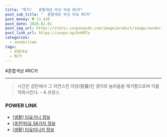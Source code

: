 ```yaml
--- 
title: "특가!   혼합색상 무선 타요 RC카" 
post_sub_title: "  혼합색상 무선 타요 RC카" 
post_money: ₩ 13,420 
post_date: 2020.02.01 
post_img_url: https://static.coupangcdn.com/image/product/image/vendoritem/2019/01/28/3032213499/3f32c779-888c-4dd7-b784-a5f539700833.jpg 
post_link_url: https://coupa.ng/bnM4Ta 
categories: 
  - vendoritem 
tags: 
  - 혼합색상 
  - RC카 
--- 
```

  #혼합색상 #RC카 
<hr> 

> 시간은 감탄에서 그 자연스런 자양(慈養)인 경이와 놀라움을 제거함으로써 이를 약화시킨다. - A.프랑스 


### POWER LINK

* <a href="https://blog.naver.com/fasyy4321/221765105859" target="_blank"> [생활] 타요가니 정보 </a>
* <a href="https://blog.naver.com/fasyy4321/221792221947" target="_blank">[추천]타요 56가지 정보</a>
* <a href="https://blog.naver.com/fash111/221767545648" target="_blank"> [생활] 타요미니카 정보 </a>
